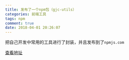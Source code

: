 ```yaml
---
title: 发布了一个npm包（gjc-utils）
categories: 前端工具
tags: npm
comment: true
date: 2018-04-01 20:26:07
---
```

把自己开发中常用的工具进行了封装，并且发布到了`npmjs.com`

[查看地址](https://www.npmjs.com/package/gjc-utils)